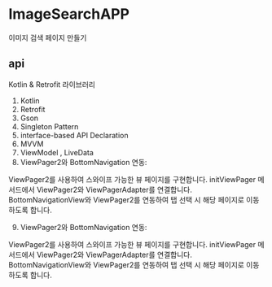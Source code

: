 # ImageSearchAPP
 이미지 검색 페이지 만들기

## api
Kotlin & Retrofit 라이브러리
1. Kotlin
2. Retrofit
3. Gson
4. Singleton Pattern
5. interface-based API Declaration
6. MVVM
7. ViewModel , LiveData
8. ViewPager2와 BottomNavigation 연동:

ViewPager2를 사용하여 스와이프 가능한 뷰 페이지를 구현합니다.
initViewPager 메서드에서 ViewPager2와 ViewPagerAdapter를 연결합니다.
BottomNavigationView와 ViewPager2를 연동하여 탭 선택 시 해당 페이지로 이동하도록 합니다.

9. ViewPager2와 BottomNavigation 연동:

ViewPager2를 사용하여 스와이프 가능한 뷰 페이지를 구현합니다.
initViewPager 메서드에서 ViewPager2와 ViewPagerAdapter를 연결합니다.
BottomNavigationView와 ViewPager2를 연동하여 탭 선택 시 해당 페이지로 이동하도록 합니다.
